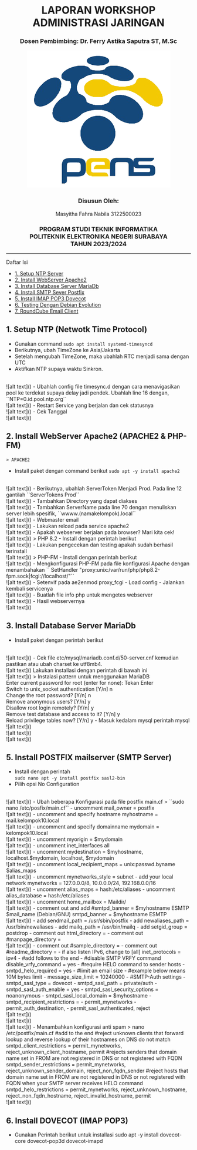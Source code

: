 <h1 align="center">LAPORAN WORKSHOP ADMINISTRASI JARINGAN</h1>

<h3 align="center">Dosen Pembimbing: Dr. Ferry Astika Saputra ST, M.Sc</h3>

<p align="center"><img src="images/logo.png" alt="logo"></p>

<div align="center">
  <h3>Disusun Oleh:</h3>
  <p align="center">Masyitha Fahra Nabila 3122500023</p>
</div>

<div align="center">
  <h3>PROGRAM STUDI TEKNIK INFORMATIKA <br>
      POLITEKNIK ELEKTRONIKA NEGERI SURABAYA <br>
      TAHUN 2023/2024 <br>
  </h3>
</div>

---
Daftar Isi
- [1. Setup NTP Server](#2-setup-ntp--network-time-protocol)
- [2. Install WebServer Apache2](#3-install-web-server--apache2--php-fm)
- [3. Install Database Server MariaDb](#4-install-database-server--mariadb-server)
- [4. Install SMTP Sever Postfix](#5-install-postfix-mailserver-smtp-server)
- [5. Install IMAP POP3 Dovecot](#6-install-dovecot-imap-pop3)
- [6. Testing Dengan Debian Evolution](#7-debian-evolution)
- [7. RoundCube Email Client](#8-roundcube)

## 1. Setup NTP (Netwotk Time Protocol)
- Gunakan command ``sudo apt install systemd-timesyncd``
- Berikutnya, ubah TimeZone ke Asia/Jakarta
- Setelah mengubah TimeZone, maka ubahlah RTC menjadi sama dengan UTC
- Aktifkan NTP supaya waktu Sinkron.
<br>
    ![alt text](<images/1.png>)
- Ubahlah config file timesync.d dengan cara menavigasikan pool ke terdekat supaya delay jadi pendek. Ubahlah line 16 dengan,
``NTP=0.id.pool.ntp.org``
<br>
    ![alt text](<images/2.png>)
- Restart Service yang berjalan dan cek statusnya
<br>
    ![alt text](<images/3.png>)
- Cek Tanggal
<br>
    ![alt text](<images/4.png>)

## 2. Install WebServer Apache2 (APACHE2 & PHP-FM)
    > APACHE2
- Install paket dengan command berikut ``sudo apt -y install apache2``
<br>
    ![alt text](<images/5.png>)
- Berikutnya, ubahlah ServerToken Menjadi Prod. Pada line 12 gantilah ``ServerTokens Prod``
<br>
    ![alt text](<images/6.png>)
- Tambahkan Directory yang dapat diakses
<br>
    ![alt text](<images/7.png>)
- Tambahkan ServerName pada line 70 dengan menuliskan server lebih spesifik, ``wwww.(namakelompok).local``
<br>
    ![alt text](<images/8.png>)
- Webmaster email
<br>
    ![alt text](<images/9.png>)
- Lakukan reload pada service apache2
<br>
    ![alt text](<images/10.png>)
- Apakah webserver berjalan pada browser? Mari kita cek!
<br>
    ![alt text](<images/11.png>)
    > PHP 8.2
- Install dengan perintah berikut
<br>
    ![alt text](<images/12.png>)
- Lakukan pengecekan dan testing apakah sudah berhasil terinstall
<br>
    ![alt text](<images/13.png>)
    > PHP-FM
- Install dengan perintah berikut
<br>
    ![alt text](<images/14.png>)
- Mengkonfigurasi PHP-FM pada file konfigurasi Apache dengan menambahakan ``<FilesMatch .php$>
SetHandler "proxy:unix:/var/run/php/php8.2-fpm.sock|fcgi://localhost/"``
<br>
    ![alt text](<images/15.png>)
- Setenvif pada ae2enmod proxy_fcgi
- Load config
- Jalankan kembali servicenya
<br>
    ![alt text](<images/16.png>)
- Buatlah file info php untuk mengetes webserver
<br>
    ![alt text](<images/17.png>)
- Hasil webservernya
<br>
    ![alt text](<images/18.png>)

## 3. Install Database Server MariaDb
- Install paket dengan perintah berikut
<br>
    ![alt text](<images/19.png>)
- Cek file etc/mysql/mariadb.conf.d/50-server.cnf kemudian pastikan atau ubah charset ke utf8mb4.
<br>
    ![alt text](<images/20.png>)
Lakukan installasi dengan perintah di bawah ini
<br>
    ![alt text](<images/21.png>)
    > Instalasi pattern untuk menggunakan MariaDB<br>
    Enter current password for root (enter for none): Tekan Enter<br>
    Switch to unix_socket authentication [Y/n] n<br>
    Change the root password? [Y/n] n<br>
    Remove anonymous users? [Y/n] y<br>
    Disallow root login remotely? [Y/n] y<br>
    Remove test database and access to it? [Y/n] y<br>
    Reload privilege tables now? [Y/n] y
- Masuk kedalam mysql perintah mysql
<br>
    ![alt text](<images/22.png>)
<br>
    ![alt text](<images/23.png>)
<br>
    ![alt text](<images/24.png>)

## 5. Install POSTFIX mailserver (SMTP Server)
- Install dengan perintah<br>
``sudo nano apt -y install postfix sasl2-bin``
- Pilih opsi No Configuration
<br>
    ![alt text](<images/25.png>)
- Ubah beberapa Konfigurasi pada file postfix main.cf
    > ``sudo nano /etc/posfix/main.cf``
    - uncomment mail_owner = postfix
    <br>
    ![alt text](<images/26.png>)
    - uncomment and specify hostname myhostname = mail.kelompok10.local
    <br>
    ![alt text](<images/27.png>)
    - uncomment and specify domainname mydomain = kelompok10.local
    <br>
    ![alt text](<images/28.png>)
    - uncomment myorigin = $mydomain
    <br>
    ![alt text](<images/29.png>)
    - uncomment inet_interfaces all
    <br>
    ![alt text](<images/30.png>)
    - uncomment mydestination = $myhostname, localhost.$mydomain, localhost, $mydomain
    <br>
    ![alt text](<images/31.png>)
    - uncomment local_recipient_maps = unix:passwd.byname $alias_maps
    <br>
    ![alt text](<images/32.png>)
    - uncomment mynetworks_style = subnet
    - add your local network mynetworks = 127.0.0.0/8, 10.0.0.0/24, 192.168.0.0/16
    <br>
    ![alt text](<images/33.png>)
    - uncomment alias_maps = hash:/etc/aliases
    - uncomment alias_database = hash:/etc/aliases
    <br>
    ![alt text](<images/34.png>)
    - uncomment home_mailbox = Maildir/
    <br>
    ![alt text](<images/35.png>)
    - comment out and add #smtpd_banner = $myhostname ESMTP $mail_name (Debian/GNU)
    smtpd_banner = $myhostname ESMTP
    <br>
    ![alt text](<images/36.png>)
    - add sendmail_path = /usr/sbin/postfix
    - add newaliases_path = /usr/bin/newaliases
    - add mailq_path = /usr/bin/mailq
    - add setgid_group = postdrop
    - comment out html_directory =
    - comment out
    #manpage_directory =
    <br>
    ![alt text](<images/37.png>)
    - comment out
    #sample_directory =
    - comment out
    #readme_directory =
    - if also listen IPv6, change to [all] inet_protocols = ipv4
    - #add follows to the end
    - #disable SMTP VRFY command disable_vrfy_command = yes
    - #require HELO command to sender hosts
    - smtpd_helo_required = yes
    - #limit an email size
    - #example below means 10M bytes limit
    - message_size_limit = 10240000
    - #SMTP-Auth settings
    - smtpd_sasl_type = dovecot
    - smtpd_sasl_path = private/auth
    - smtpd_sasl_auth_enable = yes
    -  smtpd_sasl_security_options = noanonymous
    - smtpd_sasl_local_domain = $myhostname
    - smtpd_recipient_restrictions = - permit_mynetworks
    - permit_auth_destination,
    - permit_sasl_authenticated, reject
    <br>
    ![alt text](<images/38.png>)
    <br>
    ![alt text](<images/39.png>)
    <br>
    ![alt text](<images/40.png>)
- Menambahkan konfigurasi anti spam
    > nano /etc/postfix/main.cf 
    #add to the end
    #reject unknown clients that forward lookup and reverse lookup of their hostnames on DNS do not match
    smtpd_client_restrictions = permit_mynetworks, reject_unknown_client_hostname, permit
    #rejects senders that domain name set in FROM are not registered in DNS or not registered with FQDN
    smtpd_sender_restrictions = permit_mynetworks, reject_unknown_sender_domain, reject_non_fqdn_sender
    #reject hosts that domain name set in FROM are not registered in DNS or not registered with FQDN when your SMTP server receives HELO command
    smtpd_helo_restrictions = permit_mynetworks, reject_unknown_hostname, reject_non_fqdn_hostname, reject_invalid_hostname, permit
    <br>
    ![alt text](<images/41.png>)
    <br>

## 6. Install DOVECOT (IMAP POP3)
- Gunakan Perintah berikut untuk installasi sudo  apt -y install dovecot-core dovecot-pop3d dovecot-imapd

